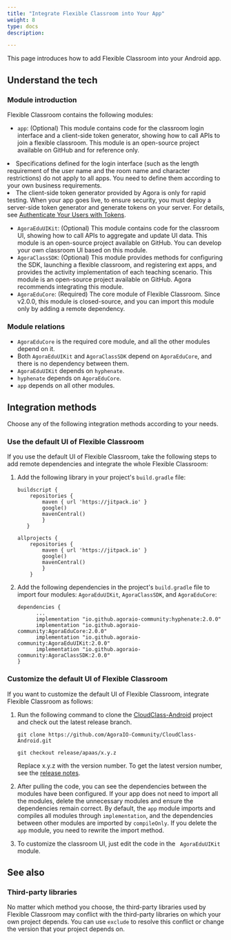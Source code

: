 ```yaml
---
title: "Integrate Flexible Classroom into Your App"
weight: 8
type: docs
description: 

---
```


This page introduces how to add Flexible Classroom into your Android app.

## Understand the tech

### Module introduction

Flexible Classroom contains the following modules:

- `app`: (Optional) This module contains code for the classroom login interface and a client-side token generator, showing how to call APIs to join a flexible classroom. This module is an open-source project available on GitHub and for reference only.

<div class="alert note"><li>Specifications defined for the login interface (such as the length requirement of the user name and the room name and character restrictions) do not apply to all apps. You need to define them according to your own business requirements.</li><li>The client-side token generator provided by Agora is only for rapid testing. When your app goes live, to ensure security, you must deploy a server-side token generator and generate tokens on your server. For details, see <a href="/en/Real-time-Messaging/token_server_rtm?platform=All%20Platforms">Authenticate Your Users with Tokens</a>.</li></div>

- `AgoraEduUIKit`: (Optional) This module contains code for the classroom UI, showing how to call APIs to aggregate and update UI data. This module is an open-source project available on GitHub. You can develop your own classroom UI based on this module.
- `AgoraClassSDK`: (Optional) This module provides methods for configuring the SDK, launching a flexible classroom, and registering ext apps, and provides the activity implementation of each teaching scenario. This module is an open-source project available on GitHub. Agora recommends integrating this module.
- `AgoraEduCore`: (Required) The core module of Flexible Classroom. Since v2.0.0, this module is closed-source, and you can import this module only by adding a remote dependency.

### Module relations

- `AgoraEduCore` is the required core module, and all the other modules depend on it.
- Both `AgoraEduUIKit` and `AgoraClassSDK` depend on `AgoraEduCore`, and there is no dependency between them.
- `AgoraEduUIKit` depends on `hyphenate`.
- `hyphenate` depends on `AgoraEduCore`.
- `app` depends on all other modules.

## Integration methods

Choose any of the following integration methods according to your needs.

<a name="default_ui"></a>

### Use the default UI of Flexible Classroom

If you use the default UI of Flexible Classroom, take the following steps to add remote dependencies and integrate the whole Flexible Classroom:

1. Add the following library in your project's `build.gradle` file:

   ```
   buildscript {
       repositories {
           maven { url 'https://jitpack.io' }
           google()
           mavenCentral()
           }
      }

   allprojects {
       repositories {
           maven { url 'https://jitpack.io' }
           google()
           mavenCentral()
           }
       }
   ```

2. Add the following dependencies in the project's `build.gradle` file to import four modules: `AgoraEduUIKit`, `AgoraClassSDK`, and `AgoraEduCore`:

   ```
   dependencies {
         ...
         implementation "io.github.agoraio-community:hyphenate:2.0.0"
         implementation "io.github.agoraio-community:AgoraEduCore:2.0.0"
         implementation "io.github.agoraio-community:AgoraEduUIKit:2.0.0"
         implementation "io.github.agoraio-community:AgoraClassSDK:2.0.0"
   }
   ```

<a name="change_default_ui"></a>

### Customize the default UI of Flexible Classroom

If you want to customize the default UI of Flexible Classroom, integrate Flexible Classroom as follows:

1. Run the following command to clone the [CloudClass-Android](https://github.com/AgoraIO-Community/CloudClass-Android) project and check out the latest release branch.

   ```
   git clone https://github.com/AgoraIO-Community/CloudClass-Android.git
   ```

   ```
   git checkout release/apaas/x.y.z
   ```

   <div class="alert info">Replace x.y.z with the version number. To get the latest version number, see the <a href="/en/agora-class/release_agora_class_android?platform=Android">release notes</a>.</div>

2. After pulling the code, you can see the dependencies between the modules have been configured. If your app does not need to import all the modules, delete the unnecessary modules and ensure the dependencies remain correct. By default, the `app` module imports and compiles all modules through `implementation`, and the dependencies between other modules are imported by `compileOnly`. If you delete the `app` module, you need to rewrite the import method.

3. To customize the classroom UI, just edit the code in the ` AgoraEduUIKit` module.

## See also

### Third-party libraries

No matter which method you choose, the third-party libraries used by Flexible Classroom may conflict with the third-party libraries on which your own project depends. You can use `exclude` to resolve this conflict or change the version that your project depends on.